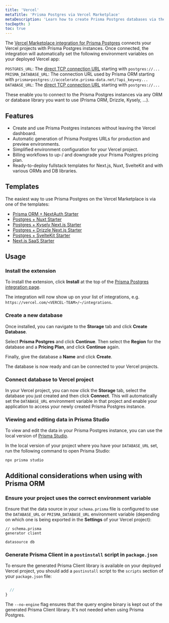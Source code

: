 ```yaml
---
title: 'Vercel'
metaTitle: 'Prisma Postgres via Vercel Marketplace'
metaDescription: 'Learn how to create Prisma Postgres databases via the Vercel Marketplace and deploy your applications with it.'
tocDepth: 3
toc: true
---
```


The [Vercel Marketplace integration for Prisma Postgres](https://www.vercel.com/marketplace/prisma) connects your Vercel projects with Prisma Postgres instances. Once connected, the integration will automatically set the following environment variables on your deployed Vercel app:

`POSTGRES_URL`: The [direct TCP connection URL](/postgres/database/direct-connections) starting with `postgres://...`
`PRISMA_DATABASE_URL`: The connection URL used by Prisma ORM starting with `prisma+postgres://accelerate.prisma-data.net/?api_key=ey...`
`DATABASE_URL`: The [direct TCP connection URL](/postgres/database/direct-connections) starting with `postgres://...`

These enable you to connect to the Prisma Postgres instances via any ORM or database library you want to use (Prisma ORM, Drizzle, Kysely, ...).

## Features

- Create and use Prisma Postgres instances without leaving the Vercel dashboard.
- Automatic generation of Prisma Postgres URLs for production and preview environments.
- Simplified environment configuration for your Vercel project.
- Billing workflows to up-/ and downgrade your Prisma Postgres pricing plan.
- Ready-to-deploy fullstack templates for Next.js, Nuxt, SvelteKit and with various ORMs and DB libraries.

## Templates

The easiest way to use Prisma Postgres on the Vercel Marketplace is via one of the templates:

- [Prisma ORM + NextAuth Starter](https://vercel.com/templates/next.js/prisma-postgres)
- [Postgres + Nuxt Starter](https://vercel.com/templates/nuxt/postgres-nuxt)
- [Postgres + Kysely Next.js Starter](https://vercel.com/templates/next.js/postgres-kysely)
- [Postgres + Drizzle Next.js Starter](https://vercel.com/templates/next.js/postgres-drizzle)
- [Postgres + SvelteKit Starter](https://vercel.com/templates/svelte/postgres-sveltekit)
- [Next.js SaaS Starter](https://vercel.com/templates/authentication/next-js-saas-starter)

## Usage

### Install the extension

To install the extension, click **Install** at the top of the [Prisma Postgres integration page](https://www.vercel.com/marketplace/prisma).

The integration will now show up on your list of integrations, e.g. `https://vercel.com/<VERCEL-TEAM>/~/integrations`.

### Create a new database

Once installed, you can navigate to the **Storage** tab and click **Create Database**.

Select **Prisma Postgres** and click **Continue**. Then select the **Region** for the database and a **Pricing Plan**, and click **Continue** again.

Finally, give the database a **Name** and click **Create**.

The database is now ready and can be connected to your Vercel projects.

### Connect database to Vercel project

In your Vercel project, you can now click the **Storage** tab, select the database you just created and then click **Connect**. This will automatically set the `DATABASE_URL` environment variable in that project and enable your application to access your newly created Prisma Postgres instance.

### Viewing and editing data in Prisma Studio

To view and edit the data in your Prisma Postgres instance, you can use the local version of [Prisma Studio](/orm/tools/prisma-studio).

In the local version of your project where you have your `DATABASE_URL` set, run the following command to open Prisma Studio:

```terminal
npx prisma studio
```

## Additional considerations when using with Prisma ORM

### Ensure your project uses the correct environment variable

Ensure that the data source in your `schema.prisma` file is configured to use the `DATABASE_URL` or `PRISMA_DATABASE_URL` environment variable (depending on which one is being exported in the **Settings** of your Vercel project):

```prisma
// schema.prisma
generator client

datasource db
```

### Generate Prisma Client in a `postinstall` script in `package.json`

To ensure the generated Prisma Client library is available on your deployed Vercel project, you should add a `postinstall` script to the `scripts` section of your `package.json` file:

```js file=package.json

  //
}
```

The `--no-engine` flag ensures that the query engine binary is kept out of the generated Prisma Client library. It's not needed when using Prisma Postgres.
